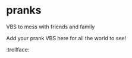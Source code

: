 # pranks
VBS to mess with friends and family

Add your prank VBS here for all the world to see!

:trollface:
